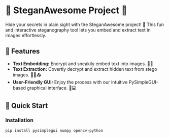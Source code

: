# 🌈 SteganAwesome Project 🚀

Hide your secrets in plain sight with the SteganAwesome project! 🤫 This fun and interactive steganography tool lets you embed and extract text in images effortlessly.

## 🚦 Features

- **Text Embedding:** Encrypt and sneakily embed text into images. 📸🔐
- **Text Extraction:** Covertly decrypt and extract hidden text from stego images. 🕵️‍♂️📤
- **User-Friendly GUI:** Enjoy the process with our intuitive PySimpleGUI-based graphical interface. 🎨💻

## 🚀 Quick Start

### Installation

```bash
pip install pysimplegui numpy opencv-python
